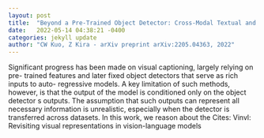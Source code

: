 ```yaml
---
layout: post
title:  "Beyond a Pre-Trained Object Detector: Cross-Modal Textual and Visual Context for Image Captioning"
date:   2022-05-14 04:38:21 -0400
categories: jekyll update
author: "CW Kuo, Z Kira - arXiv preprint arXiv:2205.04363, 2022"
---
```

Significant progress has been made on visual captioning, largely relying on pre- trained features and later fixed object detectors that serve as rich inputs to auto- regressive models. A key limitation of such methods, however, is that the output of the model is conditioned only on the object detector s outputs. The assumption that such outputs can represent all necessary information is unrealistic, especially when the detector is transferred across datasets. In this work, we reason about the Cites: Vinvl: Revisiting visual representations in vision-language models